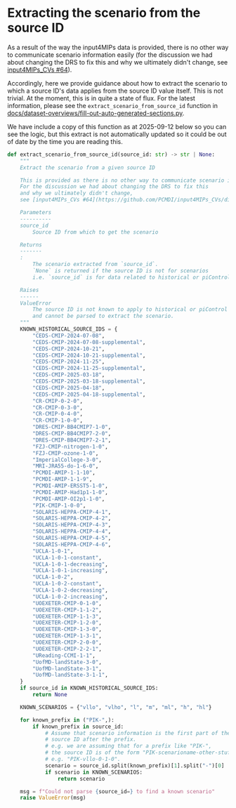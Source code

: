 # Extracting the scenario from the source ID

As a result of the way the input4MIPs data is provided,
there is no other way to communicate scenario information easily
(for the discussion we had about changing the DRS to fix this
and why we ultimately didn't change,
see [input4MIPs_CVs #64](https://github.com/PCMDI/input4MIPs_CVs/discussions/64)).

Accordingly, here we provide guidance about how to extract the scenario
to which a source ID's data applies from the source ID value itself.
This is not trivial.
At the moment, this is in quite a state of flux.
For the latest information, please see the
`extract_scenario_from_source_id` function
in [docs/dataset-overviews/fill-out-auto-generated-sections.py](https://github.com/PCMDI/input4MIPs_CVs/blob/main/docs/dataset-overviews/fill-out-auto-generated-sections.py).

We have include a copy of this function as at 2025-09-12 below
so you can see the logic,
but this extract is not automatically updated so it could be out of date
by the time you are reading this.


```python
def extract_scenario_from_source_id(source_id: str) -> str | None:
    """
    Extract the scenario from a given source ID

    This is provided as there is no other way to communicate scenario information.
    For the discussion we had about changing the DRS to fix this
    and why we ultimately didn't change,
    see [input4MIPs_CVs #64](https://github.com/PCMDI/input4MIPs_CVs/discussions/64)

    Parameters
    ----------
    source_id
        Source ID from which to get the scenario

    Returns
    -------
    :
        The scenario extracted from `source_id`.
        `None` is returned if the source ID is not for scenarios
        i.e. `source_id` is for data related to historical or piControl

    Raises
    ------
    ValueError
        The source ID is not known to apply to historical or piControl
        and cannot be parsed to extract the scenario.
    """
    KNOWN_HISTORICAL_SOURCE_IDS = {
        "CEDS-CMIP-2024-07-08",
        "CEDS-CMIP-2024-07-08-supplemental",
        "CEDS-CMIP-2024-10-21",
        "CEDS-CMIP-2024-10-21-supplemental",
        "CEDS-CMIP-2024-11-25",
        "CEDS-CMIP-2024-11-25-supplemental",
        "CEDS-CMIP-2025-03-18",
        "CEDS-CMIP-2025-03-18-supplemental",
        "CEDS-CMIP-2025-04-18",
        "CEDS-CMIP-2025-04-18-supplemental",
        "CR-CMIP-0-2-0",
        "CR-CMIP-0-3-0",
        "CR-CMIP-0-4-0",
        "CR-CMIP-1-0-0",
        "DRES-CMIP-BB4CMIP7-1-0",
        "DRES-CMIP-BB4CMIP7-2-0",
        "DRES-CMIP-BB4CMIP7-2-1",
        "FZJ-CMIP-nitrogen-1-0",
        "FZJ-CMIP-ozone-1-0",
        "ImperialCollege-3-0",
        "MRI-JRA55-do-1-6-0",
        "PCMDI-AMIP-1-1-10",
        "PCMDI-AMIP-1-1-9",
        "PCMDI-AMIP-ERSST5-1-0",
        "PCMDI-AMIP-Had1p1-1-0",
        "PCMDI-AMIP-OI2p1-1-0",
        "PIK-CMIP-1-0-0",
        "SOLARIS-HEPPA-CMIP-4-1",
        "SOLARIS-HEPPA-CMIP-4-2",
        "SOLARIS-HEPPA-CMIP-4-3",
        "SOLARIS-HEPPA-CMIP-4-4",
        "SOLARIS-HEPPA-CMIP-4-5",
        "SOLARIS-HEPPA-CMIP-4-6",
        "UCLA-1-0-1",
        "UCLA-1-0-1-constant",
        "UCLA-1-0-1-decreasing",
        "UCLA-1-0-1-increasing",
        "UCLA-1-0-2",
        "UCLA-1-0-2-constant",
        "UCLA-1-0-2-decreasing",
        "UCLA-1-0-2-increasing",
        "UOEXETER-CMIP-0-1-0",
        "UOEXETER-CMIP-1-1-2",
        "UOEXETER-CMIP-1-1-3",
        "UOEXETER-CMIP-1-2-0",
        "UOEXETER-CMIP-1-3-0",
        "UOEXETER-CMIP-1-3-1",
        "UOEXETER-CMIP-2-0-0",
        "UOEXETER-CMIP-2-2-1",
        "UReading-CCMI-1-1",
        "UofMD-landState-3-0",
        "UofMD-landState-3-1",
        "UofMD-landState-3-1-1",
    }
    if source_id in KNOWN_HISTORICAL_SOURCE_IDS:
        return None

    KNOWN_SCENARIOS = {"vllo", "vlho", "l", "m", "ml", "h", "hl"}

    for known_prefix in ("PIK-",):
        if known_prefix in source_id:
            # Assume that scenario information is the first part of the hyphen-separated
            # source ID after the prefix.
            # e.g. we are assuming that for a prefix like "PIK-",
            # the source ID is of the form "PIK-scenarioname-other-stuff"
            # e.g. "PIK-vllo-0-1-0".
            scenario = source_id.split(known_prefix)[1].split("-")[0]
            if scenario in KNOWN_SCENARIOS:
                return scenario

    msg = f"Could not parse {source_id=} to find a known scenario"
    raise ValueError(msg)
```

